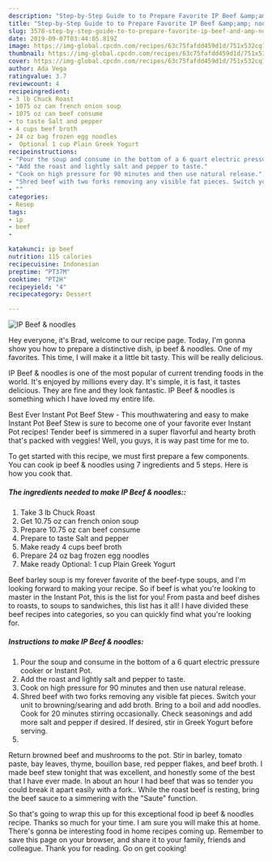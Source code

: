 ```yaml
---
description: "Step-by-Step Guide to to Prepare Favorite IP Beef &amp;amp; noodles"
title: "Step-by-Step Guide to to Prepare Favorite IP Beef &amp;amp; noodles"
slug: 3578-step-by-step-guide-to-to-prepare-favorite-ip-beef-and-amp-noodles
date: 2019-09-07T03:44:05.819Z
image: https://img-global.cpcdn.com/recipes/63c75fafdd459d1d/751x532cq70/ip-beef-noodles-recipe-main-photo.jpg
thumbnail: https://img-global.cpcdn.com/recipes/63c75fafdd459d1d/751x532cq70/ip-beef-noodles-recipe-main-photo.jpg
cover: https://img-global.cpcdn.com/recipes/63c75fafdd459d1d/751x532cq70/ip-beef-noodles-recipe-main-photo.jpg
author: Ada Vega
ratingvalue: 3.7
reviewcount: 4
recipeingredient:
- 3 lb Chuck Roast
- 1075 oz can french onion soup
- 1075 oz can beef consume
- to taste Salt and pepper
- 4 cups beef broth
- 24 oz bag frozen egg noodles
-  Optional 1 cup Plain Greek Yogurt
recipeinstructions:
- "Pour the soup and consume in the bottom of a 6 quart electric pressure cooker or Instant Pot."
- "Add the roast and lightly salt and pepper to taste."
- "Cook on high pressure for 90 minutes and then use natural release."
- "Shred beef with two forks removing any visible fat pieces. Switch your unit to browning/searing and add broth. Bring to a boil and add noodles. Cook for 20 minutes stirring occasionally. Check seasonings and add more salt and pepper if desired. If desired, stir in Greek Yogurt before serving."
- ""
categories:
- Resep
tags:
- ip
- beef
- 

katakunci: ip beef 
nutrition: 115 calories
recipecuisine: Indonesian
preptime: "PT37M"
cooktime: "PT2H"
recipeyield: "4"
recipecategory: Dessert

---
```



![IP Beef &amp; noodles](https://img-global.cpcdn.com/recipes/63c75fafdd459d1d/751x532cq70/ip-beef-noodles-recipe-main-photo.jpg)

Hey everyone, it's Brad, welcome to our recipe page. Today, I'm gonna show you how to prepare a distinctive dish, ip beef &amp; noodles. One of my favorites. This time, I will make it a little bit tasty. This will be really delicious.

IP Beef &amp; noodles is one of the most popular of current trending foods in the world. It's enjoyed by millions every day. It's simple, it is fast, it tastes delicious. They are fine and they look fantastic. IP Beef &amp; noodles is something which I have loved my entire life.

Best Ever Instant Pot Beef Stew - This mouthwatering and easy to make Instant Pot Beef Stew is sure to become one of your favorite ever Instant Pot recipes! Tender beef is simmered in a super flavorful and hearty broth that&#39;s packed with veggies! Well, you guys, it is way past time for me to.


To get started with this recipe, we must first prepare a few components. You can cook ip beef &amp; noodles using 7 ingredients and 5 steps. Here is how you cook that.

##### The ingredients needed to make IP Beef &amp; noodles::

1. Take 3 lb Chuck Roast
1. Get 10.75 oz can french onion soup
1. Prepare 10.75 oz can beef consume
1. Prepare to taste Salt and pepper
1. Make ready 4 cups beef broth
1. Prepare 24 oz bag frozen egg noodles
1. Make ready  Optional: 1 cup Plain Greek Yogurt


Beef barley soup is my forever favorite of the beef-type soups, and I&#39;m looking forward to making your recipe. So if beef is what you&#39;re looking to master in the Instant Pot, this is the list for you! From pasta and beef dishes to roasts, to soups to sandwiches, this list has it all! I have divided these beef recipes into categories, so you can quickly find what you&#39;re looking for. 

##### Instructions to make IP Beef &amp; noodles:

1. Pour the soup and consume in the bottom of a 6 quart electric pressure cooker or Instant Pot.
1. Add the roast and lightly salt and pepper to taste.
1. Cook on high pressure for 90 minutes and then use natural release.
1. Shred beef with two forks removing any visible fat pieces.
Switch your unit to browning/searing and add broth.
Bring to a boil and add noodles.
Cook for 20 minutes stirring occasionally.
Check seasonings and add more salt and pepper if desired.
If desired, stir in Greek Yogurt before serving.
1. 


Return browned beef and mushrooms to the pot. Stir in barley, tomato paste, bay leaves, thyme, bouillon base, red pepper flakes, and beef broth. I made beef stew tonight that was excellent, and honestly some of the best that I have ever made. In about an hour I had beef that was so tender you could break it apart easily with a fork.. While the roast beef is resting, bring the beef sauce to a simmering with the &#34;Saute&#34; function. 

So that's going to wrap this up for this exceptional food ip beef &amp; noodles recipe. Thanks so much for your time. I am sure you will make this at home. There's gonna be interesting food in home recipes coming up. Remember to save this page on your browser, and share it to your family, friends and colleague. Thank you for reading. Go on get cooking!
